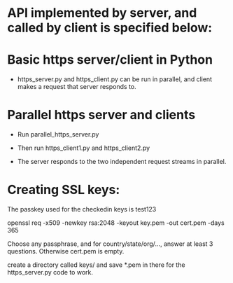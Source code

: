 # API implemented by server, and called by client is specified below:




# Basic https server/client in Python
- https_server.py and https_client.py can be run in parallel, and client makes a request that server responds to.


# Parallel https server and clients
- Run parallel_https_server.py 

- Then run https_client1.py and https_client2.py

- The server responds to the two independent request streams in parallel.



# Creating SSL keys:


The passkey used for the checkedin keys is test123

openssl req -x509 -newkey rsa:2048 -keyout key.pem -out cert.pem -days 365


Choose any passphrase, and for country/state/org/..., answer at least 3 questions. Otherwise cert.pem is empty.


create a directory called keys/ and save *.pem in there for the https_server.py code to work.
  
